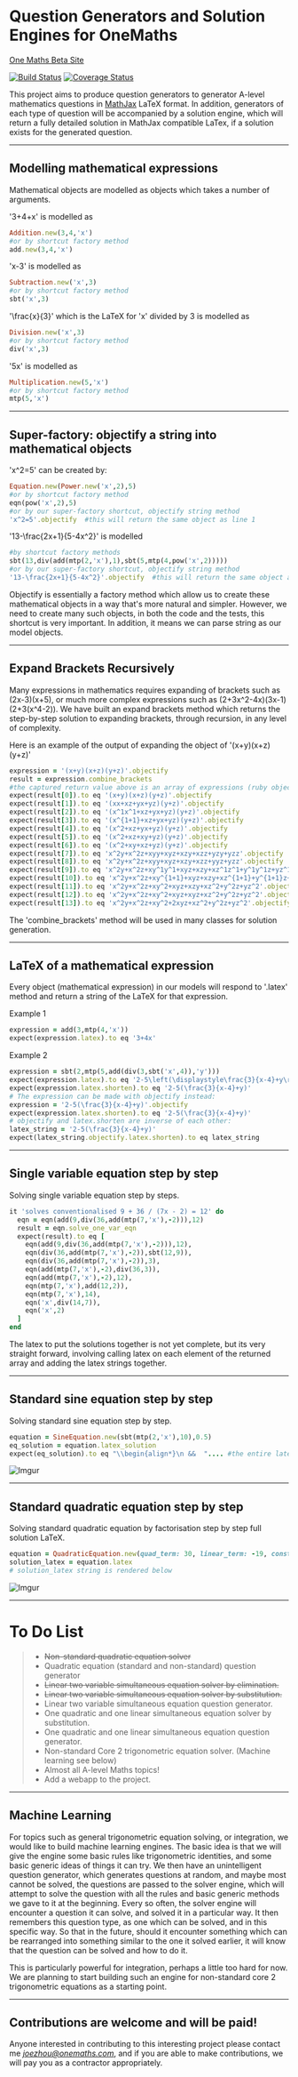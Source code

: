# Question Generators and Solution Engines for OneMaths

[One Maths Beta Site](https://postimg.org/image/es2tmx4rh/)

[![Build Status](https://travis-ci.org/chn-challenger/after_11_pm.svg?branch=master)](https://travis-ci.org/chn-challenger/after_11_pm)  [![Coverage Status](https://coveralls.io/repos/github/chn-challenger/after_11_pm/badge.svg?branch=master)](https://coveralls.io/github/chn-challenger/after_11_pm?branch=master)

This project aims to produce question generators to generator A-level mathematics questions in [MathJax](https://github.com/mathjax/MathJax) LaTeX format.  In addition, generators of each type of question will be accompanied by a solution engine, which will return a fully detailed solution in MathJax compatible LaTex, if a solution exists for the generated question.

--------
## Modelling mathematical expressions

Mathematical objects are modelled as objects which takes a number of arguments.  

'3+4+x' is modelled as
```ruby
Addition.new(3,4,'x')
#or by shortcut factory method
add.new(3,4,'x')
```

'x-3' is modelled as
```ruby
Subtraction.new('x',3)
#or by shortcut factory method
sbt('x',3)
```

'\frac{x}{3}' which is the LaTeX for 'x' divided by 3 is modelled as
```ruby
Division.new('x',3)
#or by shortcut factory method
div('x',3)
```

'5x' is modelled as
```ruby
Multiplication.new(5,'x')
#or by shortcut factory method
mtp(5,'x')
```

--------
## Super-factory: objectify a string into mathematical objects

'x^2=5' can be created by:
```ruby
Equation.new(Power.new('x',2),5)
#or by shortcut factory method
eqn(pow('x',2),5)
#or by our super-factory shortcut, objectify string method
'x^2=5'.objectify  #this will return the same object as line 1
```

'13-\frac{2x+1}{5-4x^2}' is modelled
```ruby
#by shortcut factory methods
sbt(13,div(add(mtp(2,'x'),1),sbt(5,mtp(4,pow('x',2)))))
#or by our super-factory shortcut, objectify string method
'13-\frac{2x+1}{5-4x^2}'.objectify  #this will return the same object as line 2
```

Objectify is essentially a factory method which allow us to create these mathematical objects in a way that's more natural and simpler.  However, we need to create many such objects, in both the code and the tests, this shortcut is very important.  In addition, it means we can parse string as our model objects.

--------
## Expand Brackets Recursively

Many expressions in mathematics requires expanding of brackets such as (2x-3)(x+5), or much more complex expressions such as (2+3x^2-4x)(3x-1)(2+3(x^4-2)).  We have built an expand brackets method which returns the step-by-step solution to expanding brackets, through recursion, in any level of complexity.

Here is an example of the output of expanding the object of '(x+y)(x+z)(y+z)'
```ruby
expression = '(x+y)(x+z)(y+z)'.objectify
result = expression.combine_brackets
#the captured return value above is an array of expressions (ruby objects) which are the steps in involved in the expansion steps
expect(result[0]).to eq '(x+y)(x+z)(y+z)'.objectify
expect(result[1]).to eq '(xx+xz+yx+yz)(y+z)'.objectify
expect(result[2]).to eq '(x^1x^1+xz+yx+yz)(y+z)'.objectify
expect(result[3]).to eq '(x^{1+1}+xz+yx+yz)(y+z)'.objectify
expect(result[4]).to eq '(x^2+xz+yx+yz)(y+z)'.objectify
expect(result[5]).to eq '(x^2+xz+xy+yz)(y+z)'.objectify
expect(result[6]).to eq '(x^2+xy+xz+yz)(y+z)'.objectify
expect(result[7]).to eq 'x^2y+x^2z+xyy+xyz+xzy+xzz+yzy+yzz'.objectify
expect(result[8]).to eq 'x^2y+x^2z+xyy+xyz+xzy+xzz+yyz+yzz'.objectify
expect(result[9]).to eq 'x^2y+x^2z+xy^1y^1+xyz+xzy+xz^1z^1+y^1y^1z+yz^1z^1'.objectify
expect(result[10]).to eq 'x^2y+x^2z+xy^{1+1}+xyz+xzy+xz^{1+1}+y^{1+1}z+yz^{1+1}'.objectify
expect(result[11]).to eq 'x^2y+x^2z+xy^2+xyz+xzy+xz^2+y^2z+yz^2'.objectify
expect(result[12]).to eq 'x^2y+x^2z+xy^2+xyz+xyz+xz^2+y^2z+yz^2'.objectify
expect(result[13]).to eq 'x^2y+x^2z+xy^2+2xyz+xz^2+y^2z+yz^2'.objectify
```

The 'combine_brackets' method will be used in many classes for solution generation.

--------
## LaTeX of a mathematical expression

Every object (mathematical expression) in our models will respond to '.latex' method and return a string of the LaTeX for that expression.

Example 1
```ruby
expression = add(3,mtp(4,'x'))
expect(expression.latex).to eq '3+4x'
```

Example 2
```ruby
expression = sbt(2,mtp(5,add(div(3,sbt('x',4)),'y')))
expect(expression.latex).to eq '2-5\left(\displaystyle\frac{3}{x-4}+y\right)'
expect(expression.latex.shorten).to eq '2-5(\frac{3}{x-4}+y)'
# The expression can be made with objectify instead:
expression = '2-5(\frac{3}{x-4}+y)'.objectify
expect(expression.latex.shorten).to eq '2-5(\frac{3}{x-4}+y)'
# objectify and latex.shorten are inverse of each other:
latex_string = '2-5(\frac{3}{x-4}+y)'
expect(latex_string.objectify.latex.shorten).to eq latex_string
```

--------
## Single variable equation step by step

Solving single variable equation step by steps.
```ruby
it 'solves conventionalised 9 + 36 / (7x - 2) = 12' do
  eqn = eqn(add(9,div(36,add(mtp(7,'x'),-2))),12)
  result = eqn.solve_one_var_eqn
  expect(result).to eq [
    eqn(add(9,div(36,add(mtp(7,'x'),-2))),12),
    eqn(div(36,add(mtp(7,'x'),-2)),sbt(12,9)),
    eqn(div(36,add(mtp(7,'x'),-2)),3),
    eqn(add(mtp(7,'x'),-2),div(36,3)),
    eqn(add(mtp(7,'x'),-2),12),
    eqn(mtp(7,'x'),add(12,2)),
    eqn(mtp(7,'x'),14),
    eqn('x',div(14,7)),
    eqn('x',2)
  ]
end
```
The latex to put the solutions together is not yet complete, but its very straight forward, involving calling latex on each element of the returned array and adding the latex strings together.

--------
## Standard sine equation step by step

Solving standard sine equation step by step.
```ruby
equation = SineEquation.new(sbt(mtp(2,'x'),10),0.5)
eq_solution = equation.latex_solution
expect(eq_solution).to eq "\\begin{align*}\n &&  ".... #the entire latex is rendered below
```
![Imgur](http://i.imgur.com/uPKlqYI.png)

--------
## Standard quadratic equation step by step

Solving standard quadratic equation by factorisation step by step full solution LaTeX.
```ruby
equation = QuadraticEquation.new(quad_term: 30, linear_term: -19, constant_term: -5, variable: 'x')
solution_latex = equation.latex
# solution_latex string is rendered below
```

![Imgur](http://i.imgur.com/z52G9MJ.png)

--------
# To Do List
> - ~~Non-standard quadratic equation solver~~
> - Quadratic equation (standard and non-standard) question generator
> - ~~Linear two variable simultaneous equation solver by elimination.~~
> - ~~Linear two variable simultaneous equation solver by substitution.~~
> - Linear two variable simultaneous equation question generator.
> - One quadratic and one linear simultaneous equation solver by substitution.
> - One quadratic and one linear simultaneous equation question generator.
> - Non-standard Core 2 trigonometric equation solver.  (Machine learning see below)
> - Almost all A-level Maths topics!
> - Add a webapp to the project.


--------
## Machine Learning

For topics such as general trigonometric equation solving, or integration, we would like to build machine learning engines.  The basic idea is that we will give the engine some basic rules like trigonometric identities, and some basic generic ideas of things it can try.  We then have an unintelligent question generator, which generates questions at random, and maybe most cannot be solved, the questions are passed to the solver engine, which will attempt to solve the question with all the rules and basic generic methods we gave to it at the beginning.  Every so often, the solver engine will encounter a question it can solve, and solved it in a particular way.  It then remembers this question type, as one which can be solved, and in this specific way.  So that in the future, should it encounter something which can be rearranged into something similar to the one it solved earlier, it will know that the question can be solved and how to do it.  

This is particularly powerful for integration, perhaps a little too hard for now.  We are planning to start building such an engine for non-standard core 2 trigonometric equations as a starting point.

--------
## Contributions are welcome and will be paid!

Anyone interested in contributing to this interesting project please contact me *joezhou@onemaths.com*, and if you are able to make contributions, we will pay you as a contractor appropriately.
